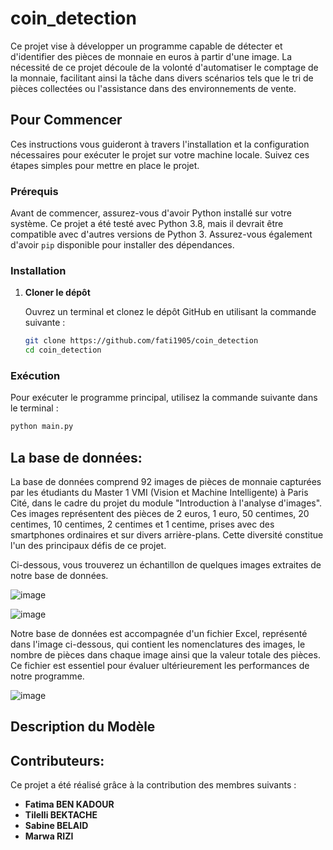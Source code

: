 # coin_detection
<p>Ce projet vise à développer un programme capable de détecter et d'identifier des pièces de monnaie en euros à partir d'une image. La nécessité de ce projet découle de la volonté d'automatiser le comptage de la monnaie, facilitant ainsi la tâche dans divers scénarios tels que le tri de pièces collectées ou l'assistance dans des environnements de vente.</p>

## Pour Commencer

Ces instructions vous guideront à travers l'installation et la configuration nécessaires pour exécuter le projet sur votre machine locale. Suivez ces étapes simples pour mettre en place le projet.

### Prérequis

Avant de commencer, assurez-vous d'avoir Python installé sur votre système. Ce projet a été testé avec Python 3.8, mais il devrait être compatible avec d'autres versions de Python 3. Assurez-vous également d'avoir `pip` disponible pour installer des dépendances.

### Installation

1. **Cloner le dépôt**

   Ouvrez un terminal et clonez le dépôt GitHub en utilisant la commande suivante :

   ```sh
   git clone https://github.com/fati1905/coin_detection
   cd coin_detection
   ```
### Exécution

Pour exécuter le programme principal, utilisez la commande suivante dans le terminal :

```sh
python main.py
```


## La base de données:
<p>La base de données comprend 92 images de pièces de monnaie capturées par les étudiants du Master 1 VMI (Vision et Machine Intelligente) à Paris Cité, dans le cadre du projet du module "Introduction à l'analyse d'images". Ces images représentent des pièces de 2 euros, 1 euro, 50 centimes, 20 centimes, 10 centimes, 2 centimes et 1 centime, prises avec des smartphones ordinaires et sur divers arrière-plans. Cette diversité constitue l'un des principaux défis de ce projet.</p>
<p>Ci-dessous, vous trouverez un échantillon de quelques images extraites de notre base de données.</p>

![image](https://github.com/fati1905/coin_detection/assets/81489719/2ee0de51-bddd-4536-938a-2090caf84f20)

![image](https://github.com/fati1905/coin_detection/assets/81489719/a4d7d8ca-252a-48b8-a63e-29a86a0209ba)

<p>Notre base de données est accompagnée d'un fichier Excel, représenté dans l'image ci-dessous, qui contient les nomenclatures des images, le nombre de pièces dans chaque image ainsi que la valeur totale des pièces. Ce fichier est essentiel pour évaluer ultérieurement les performances de notre programme.</p>

![image](https://github.com/fati1905/coin_detection/assets/81489719/08640781-03e9-4dce-a6ee-33e630e0f713)

## Description du Modèle


## Contributeurs:
Ce projet a été réalisé grâce à la contribution des membres suivants :</p>
    <ul>
        <li><strong>Fatima BEN KADOUR</strong></li>
        <li><strong>Tilelli BEKTACHE</strong></li>
        <li><strong>Sabine BELAID</strong></li>
        <li><strong>Marwa RIZI</strong></li>
    </ul>
